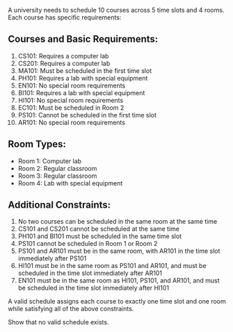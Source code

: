 A university needs to schedule 10 courses across 5 time slots and 4 rooms. Each course has specific requirements:

## Courses and Basic Requirements:

1. CS101: Requires a computer lab
2. CS201: Requires a computer lab
3. MA101: Must be scheduled in the first time slot
4. PH101: Requires a lab with special equipment
5. EN101: No special room requirements
6. BI101: Requires a lab with special equipment
7. HI101: No special room requirements
8. EC101: Must be scheduled in Room 2
9. PS101: Cannot be scheduled in the first time slot
10. AR101: No special room requirements

## Room Types:

- Room 1: Computer lab
- Room 2: Regular classroom
- Room 3: Regular classroom
- Room 4: Lab with special equipment

## Additional Constraints:

1. No two courses can be scheduled in the same room at the same time
2. CS101 and CS201 cannot be scheduled at the same time
3. PH101 and BI101 must be scheduled in the same time slot
4. PS101 cannot be scheduled in Room 1 or Room 2
5. PS101 and AR101 must be in the same room, with AR101 in the time slot immediately after PS101
6. HI101 must be in the same room as PS101 and AR101, and must be scheduled in the time slot immediately after AR101
7. EN101 must be in the same room as HI101, PS101, and AR101, and must be scheduled in the time slot immediately after HI101

A valid schedule assigns each course to exactly one time slot and one room while satisfying all of the above constraints.

Show that no valid schedule exists.